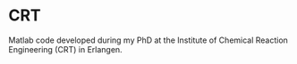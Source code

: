 # CRT

Matlab code developed during my PhD at the Institute of Chemical Reaction Engineering (CRT) in Erlangen.
